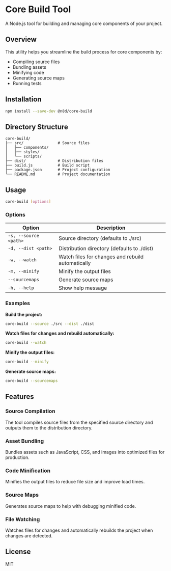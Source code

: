 # Core Build Tool

A Node.js tool for building and managing core components of your project.

## Overview

This utility helps you streamline the build process for core components by:
- Compiling source files
- Bundling assets
- Minifying code
- Generating source maps
- Running tests




## Installation

```bash
npm install --save-dev @n8d/core-build
```

## Directory Structure

```
core-build/
├── src/               # Source files
│   ├── components/
│   ├── styles/
│   └── scripts/
├── dist/              # Distribution files
├── build.js           # Build script
├── package.json       # Project configuration
└── README.md          # Project documentation
```

## Usage

```bash
core-build [options]
```

### Options

| Option          | Description                                              |
|-----------------|----------------------------------------------------------|
| `-s, --source <path>` | Source directory (defaults to ./src)                     |
| `-d, --dist <path>`   | Distribution directory (defaults to ./dist)              |
| `-w, --watch`         | Watch files for changes and rebuild automatically        |
| `-m, --minify`        | Minify the output files                                   |
| `--sourcemaps`        | Generate source maps                                      |
| `-h, --help`          | Show help message                                         |

### Examples

**Build the project:**
```bash
core-build --source ./src --dist ./dist
```

**Watch files for changes and rebuild automatically:**
```bash
core-build --watch
```

**Minify the output files:**
```bash
core-build --minify
```

**Generate source maps:**
```bash
core-build --sourcemaps
```

## Features

### Source Compilation

The tool compiles source files from the specified source directory and outputs them to the distribution directory.

### Asset Bundling

Bundles assets such as JavaScript, CSS, and images into optimized files for production.

### Code Minification

Minifies the output files to reduce file size and improve load times.

### Source Maps

Generates source maps to help with debugging minified code.

### File Watching

Watches files for changes and automatically rebuilds the project when changes are detected.

## License

MIT